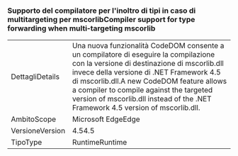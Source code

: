 ### <a name="compiler-support-for-type-forwarding-when-multi-targeting-mscorlib"></a><span data-ttu-id="5ef16-101">Supporto del compilatore per l'inoltro di tipi in caso di multitargeting per mscorlib</span><span class="sxs-lookup"><span data-stu-id="5ef16-101">Compiler support for type forwarding when multi-targeting mscorlib</span></span>

|   |   |
|---|---|
|<span data-ttu-id="5ef16-102">Dettagli</span><span class="sxs-lookup"><span data-stu-id="5ef16-102">Details</span></span>|<span data-ttu-id="5ef16-103">Una nuova funzionalità CodeDOM consente a un compilatore di eseguire la compilazione con la versione di destinazione di mscorlib.dll invece della versione di .NET Framework 4.5 di mscorlib.dll.</span><span class="sxs-lookup"><span data-stu-id="5ef16-103">A new CodeDOM feature allows a compiler to compile against the targeted version of mscorlib.dll instead of the .NET Framework 4.5 version of mscorlib.dll.</span></span>|
|<span data-ttu-id="5ef16-104">Ambito</span><span class="sxs-lookup"><span data-stu-id="5ef16-104">Scope</span></span>|<span data-ttu-id="5ef16-105">Microsoft Edge</span><span class="sxs-lookup"><span data-stu-id="5ef16-105">Edge</span></span>|
|<span data-ttu-id="5ef16-106">Versione</span><span class="sxs-lookup"><span data-stu-id="5ef16-106">Version</span></span>|<span data-ttu-id="5ef16-107">4.5</span><span class="sxs-lookup"><span data-stu-id="5ef16-107">4.5</span></span>|
|<span data-ttu-id="5ef16-108">Tipo</span><span class="sxs-lookup"><span data-stu-id="5ef16-108">Type</span></span>|<span data-ttu-id="5ef16-109">Runtime</span><span class="sxs-lookup"><span data-stu-id="5ef16-109">Runtime</span></span>|

